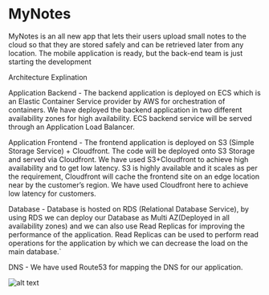 # MyNotes
MyNotes is an all new app that lets their users upload small notes to the cloud so that they are stored safely and can be retrieved later from any location. The mobile application is ready, but the back-end team is just starting the development



Architecture Explination

Application Backend - The backend application is deployed on ECS which is an Elastic Container Service provider by AWS for orchestration of containers. We have deployed the backend application in two different availability zones for high availability. ECS backend service will be served through an Application Load Balancer.

Application Frontend - The frontend application is deployed on S3 (Simple Storage Service) + Cloudfront. The code will be deployed onto S3 Storage and served via Cloudfront. We have used S3+Cloudfront to achieve high availability and to get low latency. S3 is highly available and it scales as per the requirement, Cloudfront will cache the frontend site on an edge location near by the customer’s region. We have used Cloudfront here to achieve low latency for customers. 

Database - Database is hosted on RDS (Relational Database Service), by using RDS we can deploy our Database as Multi AZ(Deployed in all availability zones) and we can also use Read Replicas for improving the performance of the application. Read Replicas can be used to perform read operations for the application by which we can decrease the load on the main database.`

DNS - We have used Route53 for mapping the DNS for our application. 


![alt text](https://drive.google.com/file/d/1jltMe8Pq2Jawno_M92ROoo2ctN4b2TPD/view?usp=sharing)



